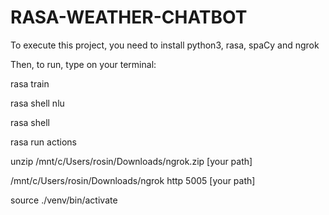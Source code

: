 # RASA-WEATHER-CHATBOT

To execute this project, you need to install python3, rasa, spaCy and ngrok

Then, to run, type on your terminal:

rasa train

rasa shell nlu

rasa shell

rasa run actions


unzip /mnt/c/Users/rosin/Downloads/ngrok.zip [your path]

/mnt/c/Users/rosin/Downloads/ngrok http 5005 [your path]

source ./venv/bin/activate
